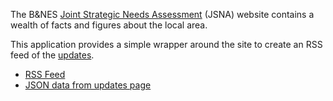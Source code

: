 The B&NES [Joint Strategic Needs Assessment](http://www.bathnes.gov.uk/services/your-council-and-democracy/local-research-and-statistics/wiki) (JSNA) 
website contains a wealth of facts and figures about the local area.

This application provides a simple wrapper around the site to create an RSS feed 
of the [updates](http://www.bathnes.gov.uk/services/your-council-and-democracy/local-research-and-statistics/wiki/jsna-updates).

* [RSS Feed](https://jsna.herokuapp.com/rss)
* [JSON data from updates page](https://jsna.herokuapp.com/data)